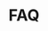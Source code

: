 ---
title: FAQ
layout: main_and_sidebar_right
url: de/faq

menu:
  main:
  
col_0: 
  - 10
  
col_1: 
  - 30
---